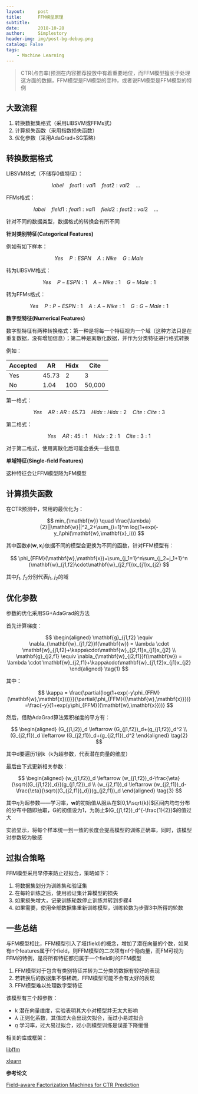 ```yaml
---
layout:     post
title:      FFM模型原理
subtitle:   
date:       2018-10-28
author:     Simplestory
header-img: img/post-bg-debug.png
catalog: False
tags:
    - Machine Learning
---
```


>CTR(点击率)预测在内容推荐投放中有着重要地位，而FFM模型擅长于处理这方面的数据，FFM模型是FM模型的变种，或者说FM模型是FFM模型的特例

## 大致流程

1. 转换数据集格式（采用LIBSVM或FFMs式）
2. 计算损失函数（采用指数损失函数）
3. 优化参数（采用AdaGrad+SG策略）

## 转换数据格式

LIBSVM格式（不储存0值特征）：

$$label \quad feat1:val1 \quad feat2:val2 \quad ... \quad$$

FFMs格式：

$$label \quad field1:feat1:val1 \quad field2:feat2:val2 \quad ... \quad$$

针对不同的数据类型，数据格式的转换会有所不同

**针对类别特征(Categorical Features)**

例如有如下样本：

$$Yes \quad P:ESPN \quad A:Nike \quad G:Male$$

转为LIBSVM格式：

$$Yes \quad P-ESPN:1 \quad A-Nike:1 \quad G-Male:1$$

转为FFMs格式：

$$Yes \quad P:P-ESPN:1 \quad A:A-Nike:1 \quad G:G-Male:1$$

**数字型特征(Numerical Features)**

数字型特征有两种转换格式：第一种是将每一个特征视为一个域（这种方法只是在重复数据，没有增加信息）；第二种是离散化数据，并作为分类特征进行格式转换

例如：

Accepted |AR |Hidx |Cite
--------|----|-----|-----
Yes |45.73 |2  |3
No | 1.04|100 |50,000

第一格式：

$$Yes \quad AR:AR:45.73 \quad Hidx:Hidx:2 \quad Cite:Cite:3$$

第二格式：

$$Yes \quad AR:45:1 \quad Hidx:2:1 \quad Cite:3:1$$

对于第二格式，使用离散化后可能会丢失一些信息

**单域特征(Single-field Features)**

这种特征会让FFM模型降为FM模型

## 计算损失函数

在CTR预测中，常用的最优化为：

$$
min_{\mathbf{w}} \quad \frac{\lambda}{2}||\mathbf{w}||^2_2+\sum_{i=1}^m log(1+exp(-y_i\phi(\mathbf{w},\mathbf{x}_i)))
$$

其中函数$\phi(\mathbf{w},\mathbf{x}_i)$依据不同的模型会更换为不同的函数，针对FFM模型有：

$$
\phi_{FFM}(\mathbf{w},\mathbf{x})=\sum_{j_1=1}^n\sum_{j_2=j_1+1}^n (\mathbf{w}_{j1,f2}\cdot\mathbf{w}_{j2,f1})x_{j1}x_{j2}
$$

其中$f_1$, $f_2$分别代表$j_1$, $j_2$的域

## 优化参数

参数的优化采用SG+AdaGrad的方法

首先计算梯度：

$$
\begin{aligned}
\mathbf{g}_{j1,f2} \equiv \nabla_{\mathbf{w}_{j1,f2}}f(\mathbf{w}) = \lambda \cdot \mathbf{w}_{j1,f2}+\kappa\cdot\mathbf{w}_{j2,f1}x_{j1}x_{j2}  \\
\mathbf{g}_{j2,f1} \equiv \nabla_{\mathbf{w}_{j2,f1}}f(\mathbf{w}) = \lambda \cdot \mathbf{w}_{j2,f1}+\kappa\cdot\mathbf{w}_{j1,f2}x_{j1}x_{j2}
\end{aligned}
\tag{1}
$$

其中：

$$
\kappa = \frac{\partial{log(1+exp(-y\phi_{FFM}(\mathbf{w},\mathbf{x})))}}{\partial{\phi_{FFM}({\mathbf{w},\mathbf{x}}})}
=\frac{-y}{1+exp(y\phi_{FFM}({\mathbf{w},\mathbf{x}}))}
$$

然后，借助AdaGrad算法累积梯度的平方有：

$$
\begin{aligned}
(G_{j1,j2})_d \leftarrow (G_{j1,f2})_d+(g_{j1,f2})_d^2  \\
(G_{j2,f1})_d \leftarrow (G_{j2,f1})_d+(g_{j2,f1})_d^2
\end{aligned}
\tag{2}
$$

其中d要遍历1到k（k为超参数，代表潜在向量的维度）

最后由下式更新相关参数：

$$
\begin{aligned}
(w_{j1,f2})_d \leftarrow (w_{j1,f2})_d-\frac{\eta}{\sqrt{(G_{j1,f2})_d}}(g_{j1,f2})_d  \\
(w_{j2,f1})_d \leftarrow (w_{j2,f1})_d-\frac{\eta}{\sqrt{(G_{j2,f1})_d}}(g_{j2,f1})_d
\end{aligned}
\tag{3}
$$

其中$\eta$为超参数——学习率，$\mathbf{w}$的初始值从服从在$[0,1/\sqrt{k}]$区间内均匀分布的分布中随即抽取，G的初值设为1，为防止$(G_{j1,f2})_d^{-\frac{1}{2}}$的值过大

实验显示，将每个样本统一到一致的长度会提高模型的训练正确率，同时，该模型对参数较为敏感

## 过拟合策略

FFM模型采用早停来防止过拟合，策略如下：

1. 将数据集划分为训练集和验证集
2. 在每轮训练之后，使用验证集计算模型的损失
3. 如果损失增大，记录训练轮数停止训练并转到步骤4
4. 如果需要，使用全部数据集重新训练模型，训练轮数为步骤3中所得的轮数

## 一些总结

与FM模型相比，FFM模型引入了域(field)的概念，增加了潜在向量的个数，如果有n个features属于f个field，则FFM模型的二次项有nf个隐向量，而FM可视为FFM的特例，是将所有特征都归属于一个field时的FFM模型

1. FFM模型对于包含有类别特征并转为二分类的数据有较好的表现
2. 若转换后的数据集不够稀疏，FFM模型可能不会有太好的表现
3. FFM模型难以处理数字型特征

该模型有三个超参数：

- k 潜在向量维度，实验表明其大小对模型并无太大影响
- $\lambda$ 正则化系数，其值过大会出现欠拟合，而过小易过拟合
- $\eta$ 学习率，过大易过拟合，过小则模型训练是误差下降缓慢

相关的库或框架：

[libffm](https://github.com/guestwalk/libffm)

[xlearn](https://github.com/aksnzhy/xlearn)

**参考论文**

[Field-aware Factorization Machines for CTR Prediction](https://www.csie.ntu.edu.tw/~cjlin/papers/ffm.pdf)